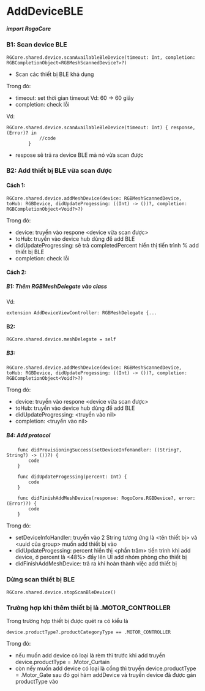

# AddDeviceBLE

##### import RogoCore

### B1: Scan device BLE
```
RGCore.shared.device.scanAvailableBleDevice(timeout: Int, completion: RGBCompletionObject<RGBMeshScannedDevice?>?)
```

- Scan các thiết bị BLE khả dụng

Trong đó:
- timeout: set thời gian timeout Vd: 60 -> 60 giây
- completion: check lỗi

Vd: 
```
RGCore.shared.device.scanAvailableBleDevice(timeout: Int) { response, (Error)? in
            //code
        }
 ```       
- respose sẽ trả ra device BLE mà nó vừa scan được
        
### B2: Add thiết bị BLE vừa scan được

#### Cách 1:

```
RGCore.shared.device.addMeshDevice(device: RGBMeshScannedDevice, toHub: RGBDevice, didUpdateProgessing: ((Int) -> ())?, completion: RGBCompletionObject<Void?>?)
```
Trong đó:
- device: truyền vào respone <device vừa scan được>
- toHub: truyền vào device hub dùng để add BLE
- didUpdateProgressing: sẽ trả completedPercent hiển thị tiến trình % add thiết bị BLE
- completion: check lỗi

#### Cách 2:

##### B1: Thêm RGBMeshDelegate vào class

Vd: 
```
extension AddDeviceViewController: RGBMeshDelegate {...
```

#### B2:

```
RGCore.shared.device.meshDelegate = self
```
##### B3:

```
RGCore.shared.device.addMeshDevice(device: RGBMeshScannedDevice, toHub: RGBDevice, didUpdateProgessing: ((Int) -> ())?, completion: RGBCompletionObject<Void?>?)
```

Trong đó:

- device: truyền vào respone <device vừa scan được>
- toHub: truyền vào device hub dùng để add BLE
- didUpdateProgressing: <truyền vào nil>
- completion: <truyền vào nil>

##### B4: Add protocol 

```
    func didProvisioningSuccess(setDeviceInfoHandler: ((String?, String?) -> ())?) {
        code
    }
    
    func didUpdateProgessing(percent: Int) {
        code
    }
    
    func didFinishAddMeshDevice(response: RogoCore.RGBDevice?, error: (Error)?) {
        code
    }
```
Trong đó:

- setDeviceInfoHandler: truyền vào 2 String tương ứng là <tên thiết bị> và <uuid của group> muốn add thiết bị vào
- didUpdateProgessing: percent hiển thị <phần trăm> tiến trình khi add device, ở percent là <48%> đẩy lên UI add nhóm phòng cho thiết bị
- didFinishAddMeshDevice: trả ra <RGBDevice> khi hoàn thành việc add thiết bị

### Dừng scan thiết bị BLE
```
RGCore.shared.device.stopScanBleDevice()
```
### Trường hợp khi thêm thiết bị là .MOTOR_CONTROLLER

Trong trường hợp thiết bị được quét ra có kiểu là 

```
device.productType?.productCategoryType == .MOTOR_CONTROLLER
```
Trong đó:
- nếu muốn add device có loại là rèm thì trước khi add truyền device.productType = .Motor_Curtain
- còn nếy muốn add device có loại là cổng thì truyền device.productType = .Motor_Gate
sau đó gọi hàm addDevice và truyền device đã được gán productType vào

